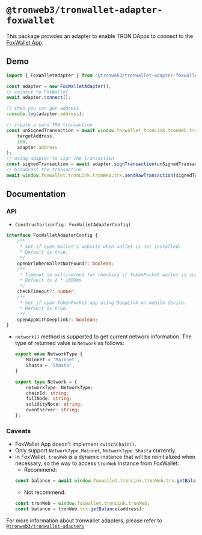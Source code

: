 # `@tronweb3/tronwallet-adapter-foxwallet`

This package provides an adapter to enable TRON DApps to connect to the [FoxWallet App](https://www.foxwallet.com).

## Demo

```typescript
import { FoxWalletAdapter } from '@tronweb3/tronwallet-adapter-foxwallet';

const adapter = new FoxWalletAdapter();
// connect to FoxWallet
await adapter.connect();

// then you can get address
console.log(adapter.address);

// create a send TRX transaction
const unSignedTransaction = await window.foxwallet.tronLink.tronWeb.transactionBuilder.sendTrx(
    targetAddress,
    100,
    adapter.address
);
// using adapter to sign the transaction
const signedTransaction = await adapter.signTransaction(unSignedTransaction);
// broadcast the transaction
await window.foxwallet.tronLink.tronWeb.trx.sendRawTransaction(signedTransaction);
```

## Documentation

### API

-   `Constructor(config: FoxWalletAdapterConfig)`

```typescript
interface FoxWalletAdapterConfig {
    /**
     * Set if open Wallet's website when wallet is not installed.
     * Default is true.
     */
    openUrlWhenWalletNotFound?: boolean;
    /**
     * Timeout in millisecond for checking if TokenPocket wallet is supported.
     * Default is 2 * 1000ms
     */
    checkTimeout?: number;
    /**
     * Set if open TokenPocket app using DeepLink on mobile device.
     * Default is true.
     */
    openAppWithDeeplink?: boolean;
}
```

-   `network()` method is supported to get current network information. The type of returned value is `Network` as follows:

    ```typescript
    export enum NetworkType {
        Mainnet = 'Mainnet',
        Shasta = 'Shasta',
    }

    export type Network = {
        networkType: NetworkType;
        chainId: string;
        fullNode: string;
        solidityNode: string;
        eventServer: string;
    };
    ```

### Caveats

-   FoxWallet App doesn't implement `switchChain()`.
-   Only support `NetworkType.Mainnet`, `NetworkType.Shasta` currently.
-   In FoxWallet, `tronWeb` is a dynamic instance that will be reinitialized when necessary, so the way to access `tronWeb` ​​instance from FoxWallet:
    -   Recommend:
    ```typescript
    const balance = await window.foxwallet.tronLink.tronWeb.trx.getBalance(address);
    ```
    -   Not recommend:
    ```typescript
    const tronWeb = window.foxwallet.tronLink.tronWeb;
    const balance = tronWeb.trx.getBalance(address);
    ```

For more information about tronwallet adapters, please refer to [`@tronweb3/tronwallet-adapters`](https://github.com/tronweb3/tronwallet-adapter/tree/main/packages/adapters/adapters)
